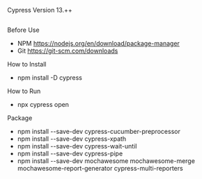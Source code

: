 Cypress Version 13.++
##
Before Use
- NPM https://nodejs.org/en/download/package-manager
- Git https://git-scm.com/downloads

How to Install
- npm install -D cypress 

How to Run
- npx cypress open

Package
- npm install --save-dev cypress-cucumber-preprocessor
- npm install --save-dev cypress-xpath
- npm install --save-dev cypress-wait-until
- npm install --save-dev cypress-pipe
- npm install --save-dev mochawesome mochawesome-merge mochawesome-report-generator cypress-multi-reporters
